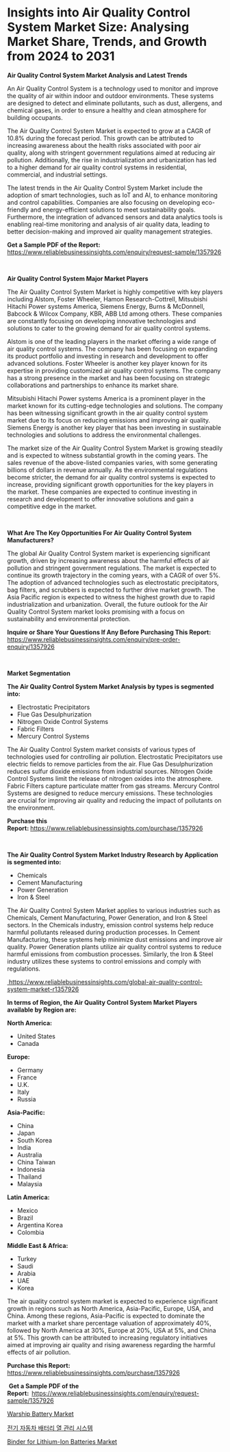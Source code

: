 <p><h1>Insights into Air Quality Control System Market Size: Analysing Market Share, Trends, and Growth from 2024 to 2031</h1></p><p><strong>Air Quality Control System Market Analysis and Latest Trends</strong></p>
<p><p>An Air Quality Control System is a technology used to monitor and improve the quality of air within indoor and outdoor environments. These systems are designed to detect and eliminate pollutants, such as dust, allergens, and chemical gases, in order to ensure a healthy and clean atmosphere for building occupants.</p><p>The Air Quality Control System Market is expected to grow at a CAGR of 10.8% during the forecast period. This growth can be attributed to increasing awareness about the health risks associated with poor air quality, along with stringent government regulations aimed at reducing air pollution. Additionally, the rise in industrialization and urbanization has led to a higher demand for air quality control systems in residential, commercial, and industrial settings.</p><p>The latest trends in the Air Quality Control System Market include the adoption of smart technologies, such as IoT and AI, to enhance monitoring and control capabilities. Companies are also focusing on developing eco-friendly and energy-efficient solutions to meet sustainability goals. Furthermore, the integration of advanced sensors and data analytics tools is enabling real-time monitoring and analysis of air quality data, leading to better decision-making and improved air quality management strategies.</p></p>
<p><strong>Get a Sample PDF of the Report:&nbsp;</strong> <a href="https://www.reliablebusinessinsights.com/enquiry/request-sample/1357926">https://www.reliablebusinessinsights.com/enquiry/request-sample/1357926</a></p>
<p>&nbsp;</p>
<p><strong>Air Quality Control System Major Market Players</strong></p>
<p><p>The Air Quality Control System Market is highly competitive with key players including Alstom, Foster Wheeler, Hamon Research-Cottrell, Mitsubishi Hitachi Power systems America, Siemens Energy, Burns & McDonnell, Babcock & Wilcox Company, KBR, ABB Ltd among others. These companies are constantly focusing on developing innovative technologies and solutions to cater to the growing demand for air quality control systems.</p><p>Alstom is one of the leading players in the market offering a wide range of air quality control systems. The company has been focusing on expanding its product portfolio and investing in research and development to offer advanced solutions. Foster Wheeler is another key player known for its expertise in providing customized air quality control systems. The company has a strong presence in the market and has been focusing on strategic collaborations and partnerships to enhance its market share.</p><p>Mitsubishi Hitachi Power systems America is a prominent player in the market known for its cutting-edge technologies and solutions. The company has been witnessing significant growth in the air quality control system market due to its focus on reducing emissions and improving air quality. Siemens Energy is another key player that has been investing in sustainable technologies and solutions to address the environmental challenges.</p><p>The market size of the Air Quality Control System Market is growing steadily and is expected to witness substantial growth in the coming years. The sales revenue of the above-listed companies varies, with some generating billions of dollars in revenue annually. As the environmental regulations become stricter, the demand for air quality control systems is expected to increase, providing significant growth opportunities for the key players in the market. These companies are expected to continue investing in research and development to offer innovative solutions and gain a competitive edge in the market.</p></p>
<p>&nbsp;</p>
<p><strong>What Are The Key Opportunities For Air Quality Control System Manufacturers?</strong></p>
<p><p>The global Air Quality Control System market is experiencing significant growth, driven by increasing awareness about the harmful effects of air pollution and stringent government regulations. The market is expected to continue its growth trajectory in the coming years, with a CAGR of over 5%. The adoption of advanced technologies such as electrostatic precipitators, bag filters, and scrubbers is expected to further drive market growth. The Asia Pacific region is expected to witness the highest growth due to rapid industrialization and urbanization. Overall, the future outlook for the Air Quality Control System market looks promising with a focus on sustainability and environmental protection.</p></p>
<p><strong>Inquire or Share Your Questions If Any Before Purchasing This Report:</strong> <a href="https://www.reliablebusinessinsights.com/enquiry/pre-order-enquiry/1357926">https://www.reliablebusinessinsights.com/enquiry/pre-order-enquiry/1357926</a></p>
<p>&nbsp;</p>
<p><strong>Market Segmentation</strong></p>
<p><strong>The Air Quality Control System Market Analysis by types is segmented into:</strong></p>
<p><ul><li>Electrostatic Precipitators</li><li>Flue Gas Desulphurization</li><li>Nitrogen Oxide Control Systems</li><li>Fabric Filters</li><li>Mercury Control Systems</li></ul></p>
<p><p>The Air Quality Control System market consists of various types of technologies used for controlling air pollution. Electrostatic Precipitators use electric fields to remove particles from the air. Flue Gas Desulphurization reduces sulfur dioxide emissions from industrial sources. Nitrogen Oxide Control Systems limit the release of nitrogen oxides into the atmosphere. Fabric Filters capture particulate matter from gas streams. Mercury Control Systems are designed to reduce mercury emissions. These technologies are crucial for improving air quality and reducing the impact of pollutants on the environment.</p></p>
<p><strong>Purchase this Report:&nbsp;</strong><a href="https://www.reliablebusinessinsights.com/purchase/1357926">https://www.reliablebusinessinsights.com/purchase/1357926</a></p>
<p>&nbsp;</p>
<p><strong>The Air Quality Control System Market Industry Research by Application is segmented into:</strong></p>
<p><ul><li>Chemicals</li><li>Cement Manufacturing</li><li>Power Generation</li><li>Iron & Steel</li></ul></p>
<p><p>The Air Quality Control System Market applies to various industries such as Chemicals, Cement Manufacturing, Power Generation, and Iron & Steel sectors. In the Chemicals industry, emission control systems help reduce harmful pollutants released during production processes. In Cement Manufacturing, these systems help minimize dust emissions and improve air quality. Power Generation plants utilize air quality control systems to reduce harmful emissions from combustion processes. Similarly, the Iron & Steel industry utilizes these systems to control emissions and comply with regulations.</p></p>
<p><a href="https://www.reliablebusinessinsights.com/global-air-quality-control-system-market-r1357926">&nbsp;https://www.reliablebusinessinsights.com/global-air-quality-control-system-market-r1357926</a></p>
<p><strong>In terms of Region, the Air Quality Control System Market Players available by Region are:</strong></p>
<p>
    <p> <strong> North America: </strong>
        <ul>
            <li>United States</li>
            <li>Canada</li>
        </ul>
        </p> 
    <p> <strong> Europe: </strong>
        <ul>
            <li>Germany</li>
            <li>France</li>
            <li>U.K.</li>
            <li>Italy</li>
            <li>Russia</li>
        </ul>
        </p> 
    <p> <strong> Asia-Pacific: </strong>
        <ul>
            <li>China</li>
            <li>Japan</li>
            <li>South Korea</li>
            <li>India</li>
            <li>Australia</li>
            <li>China Taiwan</li>
            <li>Indonesia</li>
            <li>Thailand</li>
            <li>Malaysia</li>
        </ul>
        </p> 
    <p> <strong> Latin America: </strong>
        <ul>
            <li>Mexico</li>
            <li>Brazil</li>
            <li>Argentina Korea</li>
            <li>Colombia</li>
        </ul>
        </p> 
    <p> <strong> Middle East & Africa: </strong>
        <ul>
            <li>Turkey</li>
            <li>Saudi</li>
            <li>Arabia</li>
            <li>UAE</li>
            <li>Korea</li>
        </ul>
    </p>
    </p>
<p><p>The air quality control system market is expected to experience significant growth in regions such as North America, Asia-Pacific, Europe, USA, and China. Among these regions, Asia-Pacific is expected to dominate the market with a market share percentage valuation of approximately 40%, followed by North America at 30%, Europe at 20%, USA at 5%, and China at 5%. This growth can be attributed to increasing regulatory initiatives aimed at improving air quality and rising awareness regarding the harmful effects of air pollution.</p></p>
<p><strong>Purchase this Report: </strong><a href="https://www.reliablebusinessinsights.com/purchase/1357926">https://www.reliablebusinessinsights.com/purchase/1357926</a></p>
<p>&nbsp;<strong>Get a Sample PDF of the Report:&nbsp;&nbsp;</strong><a href="https://www.reliablebusinessinsights.com/enquiry/request-sample/1357926">https://www.reliablebusinessinsights.com/enquiry/request-sample/1357926</a></p>
<p><strong></strong></p>
<p><p><a href="https://github.com/globismark/Market-Research-Report-List-4/blob/main/warship-battery-market.md">Warship Battery Market</a></p><p><a href="https://github.com/TobyKub4685/Market-Research-Report-List-2/blob/main/8458027162736.md">전기 자동차 배터리 열 관리 시스템</a></p><p><a href="https://github.com/prosalinda88/Market-Research-Report-List-5/blob/main/binder-for-lithium-ion-batteries-market.md">Binder for Lithium-Ion Batteries Market</a></p></p>
